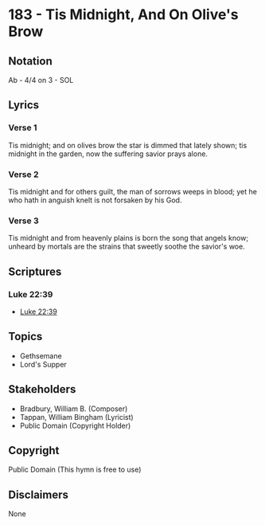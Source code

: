 # 183 - Tis Midnight, And On Olive's Brow

## Notation

Ab - 4/4 on 3 - SOL

## Lyrics

### Verse 1

Tis midnight; and on olives brow the star is dimmed that lately shown; tis midnight in the garden, now the suffering savior prays alone.

### Verse 2

Tis midnight and for others guilt, the man of sorrows weeps in blood; yet he who hath in anguish knelt is not forsaken by his God.

### Verse 3

Tis midnight and from heavenly plains is born the song that angels know; unheard by mortals are the strains that sweetly soothe the savior's woe.


## Scriptures

### Luke 22:39

- [Luke 22:39](https://www.biblegateway.com/passage/?search=Luke%2022%3A39)


## Topics

- Gethsemane
- Lord's Supper

## Stakeholders

- Bradbury, William B. (Composer)
- Tappan, William Bingham (Lyricist)
- Public Domain (Copyright Holder)

## Copyright

Public Domain
(This hymn is free to use)

## Disclaimers

None

